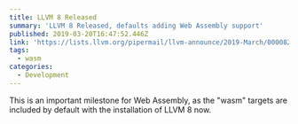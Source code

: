```yaml
---
title: LLVM 8 Released
summary: 'LLVM 8 Released, defaults adding Web Assembly support'
published: 2019-03-20T16:47:52.446Z
link: 'https://lists.llvm.org/pipermail/llvm-announce/2019-March/000082.html'
tags:
  - wasm
categories:
  - Development
---
```

This is an important milestone for Web Assembly, as the "wasm" targets are included by default with the installation of LLVM 8 now.
